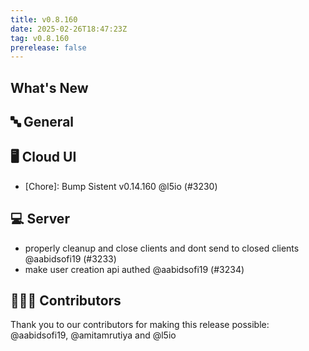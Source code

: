 ```yaml
---
title: v0.8.160
date: 2025-02-26T18:47:23Z
tag: v0.8.160
prerelease: false
---
```


## What's New
## 🔤 General
## 🖥 Cloud UI

- [Chore]: Bump Sistent v0.14.160 @l5io (#3230)

## 💻 Server

- properly cleanup and close clients and dont send to closed clients @aabidsofi19 (#3233)
- make user creation api authed @aabidsofi19 (#3234)

## 👨🏽‍💻 Contributors

Thank you to our contributors for making this release possible:
@aabidsofi19, @amitamrutiya and @l5io

